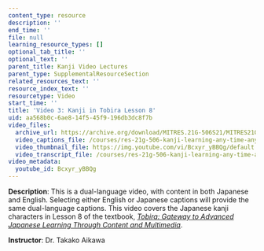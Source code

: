 ```yaml
---
content_type: resource
description: ''
end_time: ''
file: null
learning_resource_types: []
optional_tab_title: ''
optional_text: ''
parent_title: Kanji Video Lectures
parent_type: SupplementalResourceSection
related_resources_text: ''
resource_index_text: ''
resourcetype: Video
start_time: ''
title: 'Video 3: Kanji in Tobira Lesson 8'
uid: aa568b0c-6ae8-14f5-45f9-196db3dc8f7b
video_files:
  archive_url: https://archive.org/download/MITRES.21G-506S21/MITRES21G-506S21_Kanji_08_1080p.mp4
  video_captions_file: /courses/res-21g-506-kanji-learning-any-time-any-place-for-japanese-vi-spring-2021/2008d98c3c8c500d95127559cefbff65_Bcxyr_yBBQg.vtt
  video_thumbnail_file: https://img.youtube.com/vi/Bcxyr_yBBQg/default.jpg
  video_transcript_file: /courses/res-21g-506-kanji-learning-any-time-any-place-for-japanese-vi-spring-2021/954fa9c7a53aa4d198ee5162152f2630_Bcxyr_yBBQg.pdf
video_metadata:
  youtube_id: Bcxyr_yBBQg
---
```


**Description**: This is a dual-language video, with content in both Japanese and English. Selecting either English or Japanese captions will provide the same dual-language captions. This video covers the Japanese kanji characters in Lesson 8 of the textbook, _[Tobira: Gateway to Advanced Japanese Learning Through Content and Multimedia](https://tobiraweb.9640.jp/)_.

**Instructor**: Dr. Takako Aikawa